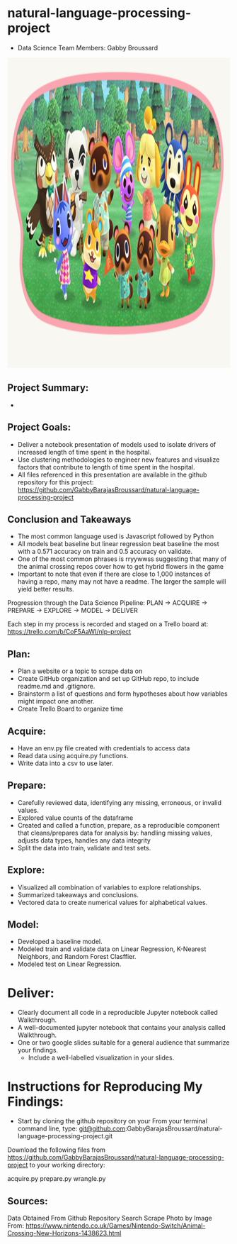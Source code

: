 # natural-language-processing-project






- Data Science Team Members: Gabby Broussard

<img src='animal_crossing.jpg' style = 'width:1100px;height:700px'/>

## Project Summary:
- 
 

## Project Goals:
- Deliver a notebook presentation of models used to isolate drivers of increased length of time spent in the hospital.
- Use clustering methodologies to engineer new features and visualize factors that contribute to length of time spent in the hospital. 
- All files referenced in this presentation are available in the github repository for this project: https://github.com/GabbyBarajasBroussard/natural-language-processing-project


## Conclusion and Takeaways
- The most common language used is Javascript followed by Python
- All models beat baseline but linear regression beat baseline the most with a 0.571 accuracy on train and 0.5 accuracy on validate.
- One of the most common phrases is rryywwss suggesting that many of the animal crossing repos cover how to get hybrid flowers in the game
- Important to note that even if there are close to 1,000 instances of having a repo, many may not have a readme. The larger the sample will yield better results.


Progression through the Data Science Pipeline:
PLAN -> ACQUIRE -> PREPARE -> EXPLORE -> MODEL -> DELIVER

Each step in my process is recorded and staged on a Trello board at: https://trello.com/b/CoF5AaWI/nlp-project

## Plan:
- Plan a website or a topic to scrape data on
- Create GitHub organization and set up GitHub repo, to include readme.md and .gitignore.
- Brainstorm a list of questions and form hypotheses about how variables might impact one another.
- Create Trello Board to organize time
## Acquire:
- Have an env.py file created with credentials to access data
- Read data using acquire.py functions.
- Write data into a csv to use later.
## Prepare:
- Carefully reviewed data, identifying any missing, erroneous, or invalid values.
- Explored value counts of the dataframe
- Created and called a function, prepare, as a reproducible component that cleans/prepares data for analysis by: handling missing values, adjusts data types, handles any data integrity
- Split the data into train, validate and test sets.
## Explore:
- Visualized all combination of variables to explore relationships.
- Summarized takeaways and conclusions.
- Vectored data to create numerical values for alphabetical values.

## Model:

- Developed a baseline model.
- Modeled train and validate data on Linear Regression, K-Nearest Neighbors, and Random Forest Clasffier.
- Modeled test on Linear Regression.

# Deliver:

- Clearly document all code in a reproducible Jupyter notebook called Walkthrough.
- A well-documented jupyter notebook that contains your analysis called Walkthrough.
- One or two google slides suitable for a general audience that summarize your findings.
   -  Include a well-labelled visualization in your slides.
# Instructions for Reproducing My Findings:
- Start by cloning the github repository on your From your terminal command line, type:
 git@github.com:GabbyBarajasBroussard/natural-language-processing-project.git

Download the following files from https://github.com/GabbyBarajasBroussard/natural-language-processing-project to your working directory:

acquire.py
prepare.py
wrangle.py
## Sources:
Data Obtained From Github Repository Search Scrape
Photo by 
Image From: https://www.nintendo.co.uk/Games/Nintendo-Switch/Animal-Crossing-New-Horizons-1438623.html 

  
